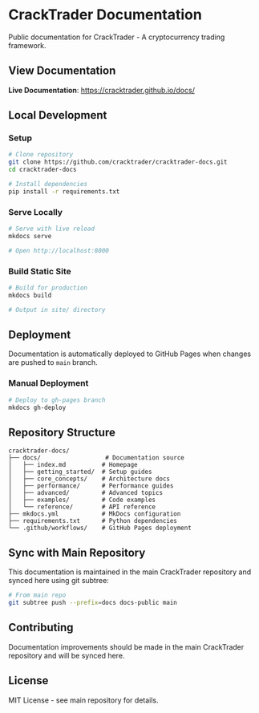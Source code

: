 # CrackTrader Documentation

Public documentation for CrackTrader - A cryptocurrency trading framework.

## View Documentation

**Live Documentation**: https://cracktrader.github.io/docs/

## Local Development

### Setup
```bash
# Clone repository
git clone https://github.com/cracktrader/cracktrader-docs.git
cd cracktrader-docs

# Install dependencies
pip install -r requirements.txt
```

### Serve Locally
```bash
# Serve with live reload
mkdocs serve

# Open http://localhost:8000
```

### Build Static Site
```bash
# Build for production
mkdocs build

# Output in site/ directory
```

## Deployment

Documentation is automatically deployed to GitHub Pages when changes are pushed to `main` branch.

### Manual Deployment
```bash
# Deploy to gh-pages branch
mkdocs gh-deploy
```

## Repository Structure

```
cracktrader-docs/
├── docs/                  # Documentation source
│   ├── index.md          # Homepage
│   ├── getting_started/  # Setup guides
│   ├── core_concepts/    # Architecture docs
│   ├── performance/      # Performance guides
│   ├── advanced/         # Advanced topics
│   ├── examples/         # Code examples
│   └── reference/        # API reference
├── mkdocs.yml            # MkDocs configuration
├── requirements.txt      # Python dependencies
└── .github/workflows/    # GitHub Pages deployment
```

## Sync with Main Repository

This documentation is maintained in the main CrackTrader repository and synced here using git subtree:

```bash
# From main repo
git subtree push --prefix=docs docs-public main
```

## Contributing

Documentation improvements should be made in the main CrackTrader repository and will be synced here.

## License

MIT License - see main repository for details.

